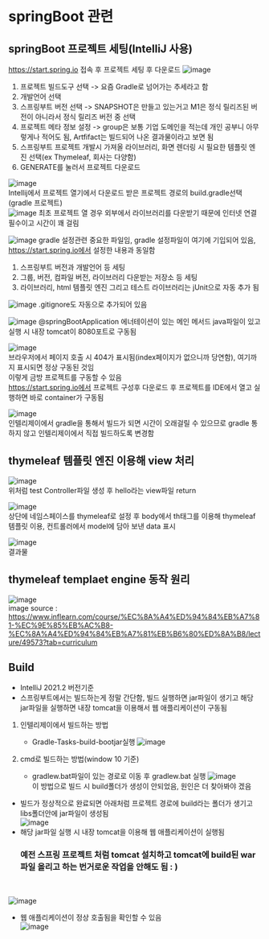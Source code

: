 # springBoot 관련
## springBoot 프로젝트 세팅(IntelliJ 사용)
https://start.spring.io 접속 후 프로젝트 세팅 후 다운로드
![image](https://user-images.githubusercontent.com/44331989/130045598-444f794c-08bb-43d8-9d03-a1c4cec35f7c.png)
1. 프로젝트 빌드도구 선택 -> 요즘 Gradle로 넘어가는 추세라고 함 <br>
2. 개발언어 선택 <br>
3. 스프링부트 버전 선택 -> SNAPSHOT은 만들고 있는거고 M1은 정식 릴리즈된 버전이 아니라서 정식 릴리즈 버전 중 선택 <br>
4. 프로젝트 메타 정보 설정 -> group은 보통 기업 도메인을 적는데 개인 공부니 아무렇게나 적어도 됨, Artfifact는 빌드되어 나온 결과물이라고 보면 됨 <br>
5. 스프링부트 프로젝트 개발시 가져올 라이브러리, 화면 렌더링 시 필요한 템플릿 엔진 선택(ex Thymeleaf, 회사는 다양함) <br>
6. GENERATE를 눌러서 프로젝트 다운로드 <br>

![image](https://user-images.githubusercontent.com/44331989/130046609-5fa130f0-dbb4-4e9d-a555-5ce26e749f43.png) <br>
Intellij에서 프로젝트 열기에서 다운로드 받은 프로젝트 경로의 build.gradle선택(gradle 프로젝트) <br>
![image](https://user-images.githubusercontent.com/44331989/130046914-9b8caa03-edb1-49bc-a72e-61bdbca9e624.png)
최초 프로젝트 열 경우 외부에서 라이브러리를 다운받기 때문에 인터넷 연결 필수이고 시간이 꽤 걸림 <br>

![image](https://user-images.githubusercontent.com/44331989/130060960-d9660e36-70a1-417f-957a-80e07e0f9e7f.png)
gradle 설정관련 중요한 파일임, gradle 설정파일이 여기에 기입되어 있음, https://start.spring.io에서 설정한 내용과 동일함 <br>
1. 스프링부트 버전과 개발언어 등 세팅
2. 그룹, 버전, 컴파일 버전, 라이브러리 다운받는 저장소 등 세팅
3. 라이브러리, html 템플릿 엔진 그리고 테스트 라이브러리는 jUnit으로 자동 추가 됨

![image](https://user-images.githubusercontent.com/44331989/130061990-58d39d46-7780-4ebe-b5dc-7c89efaf160e.png)
.gitignore도 자동으로 추가되어 있음 <br>

![image](https://user-images.githubusercontent.com/44331989/130063244-83b72517-6988-43c8-be1a-0d1302154fe4.png)
@springBootApplication 에너테이션이 있는 메인 메서드 java파일이 있고 실행 시 내장 tomcat이 8080포트로 구동됨 <br>

![image](https://user-images.githubusercontent.com/44331989/130063667-f20ad8a3-8101-423b-8d58-f407cf9c1060.png) <br>
브라우저에서 페이지 호출 시 404가 표시됨(index페이지가 없으니까 당연함), 여기까지 표시되면 정상 구동된 것임 <br>
이렇게 금방 프로젝트를 구동할 수 있음 <br>
https://start.spring.io에서 프로젝트 구성후 다운로드 후 프로젝트를 IDE에서 열고 실행하면 바로 container가 구동됨 <br>

![image](https://user-images.githubusercontent.com/44331989/130064606-c5554c3e-c7d7-413c-a548-1eea0f95eb20.png) <br>
인텔리제이에서 gradle을 통해서 빌드가 되면 시간이 오래걸릴 수 있으므로 gradle 통하지 않고 인텔리제이에서 직접 빌드하도록 변경함 <br>

## thymeleaf 템플릿 엔진 이용해 view 처리
![image](https://user-images.githubusercontent.com/44331989/130309919-794bccaf-f998-408a-b9ac-d034743320d7.png) <br>
위처럼 test Controller파일 생성 후 hello라는 view파일 return <br>

![image](https://user-images.githubusercontent.com/44331989/130309958-054689ba-8d8d-4871-947a-0a4193d70528.png) <br>
상단에 네임스페이스를 thymeleaf로 설정 후 body에서 th태그를 이용해 thymeleaf 템플릿 이용, 컨트롤러에서 model에 담아 보낸 data 표시 <br>

![image](https://user-images.githubusercontent.com/44331989/130310049-a802a6b4-ad40-4418-ae74-3af08b6cfb56.png) <br>
결과물

## thymeleaf templaet engine 동작 원리
![image](https://user-images.githubusercontent.com/44331989/130310083-45000410-d185-48a6-9c53-285a872e53d6.png) <br>
image source : https://www.inflearn.com/course/%EC%8A%A4%ED%94%84%EB%A7%81-%EC%9E%85%EB%AC%B8-%EC%8A%A4%ED%94%84%EB%A7%81%EB%B6%80%ED%8A%B8/lecture/49573?tab=curriculum

## Build
* IntelliJ 2021.2 버전기준 <br>
* 스프링부트에서는 빌드하는게 정말 간단함, 빌드 실행하면 jar파일이 생기고 해당 jar파일을 실행하면 내장 tomcat을 이용해서 웹 애플리케이션이 구동됨 <br>
1. 인텔리제이에서 빌드하는 방법
    - Gradle-Tasks-build-bootjar실행
      ![image](https://user-images.githubusercontent.com/44331989/130310878-f81a05d1-440d-435d-967c-ddfee9dcf029.png) <br>

2. cmd로 빌드하는 방법(window 10 기준)
    - gradlew.bat파일이 있는 경로로 이동 후 gradlew.bat 실행
      ![image](https://user-images.githubusercontent.com/44331989/130311045-1cd91459-1f63-4b3f-aca4-76a6fa7e3b70.png) <br>
      이 방법으로 빌드 시 build폴더가 생성이 안되었음, 원인은 더 찾아봐야 겠음
      
* 빌드가 정상적으로 완료되면 아래처럼 프로젝트 경로에 build라는 폴더가 생기고 libs폴더안에 jar파일이 생성됨 <br>
![image](https://user-images.githubusercontent.com/44331989/130311140-53fe4bcf-70bc-4eb5-a0aa-ea8059f95f67.png) <br>
* 해당 jar파일 실행 시 내장 tomcat을 이용해 웹 애플리케이션이 실행됨 <br>
  <h3>예전 스프링 프로젝트 처럼 tomcat 설치하고 tomcat에 build된 war파일 올리고 하는 번거로운 작업을 안해도 됨 : )</h3> <br>
![image](https://user-images.githubusercontent.com/44331989/130311151-fc85389a-45bd-409f-b4a0-46656586b044.png)
* 웹 애플리케이션이 정상 호출됨을 확인할 수 있음 <br>
![image](https://user-images.githubusercontent.com/44331989/130311175-931ec991-c9c7-43d3-8894-dbae8054cd6e.png) <br>







      









